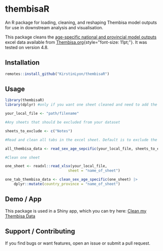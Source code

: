 # thembisaR

An R package for loading, cleaning, and reshaping Thembisa model outputs for use in downstream analysis and visualisation.

This package cleans the [age-specific national and provincial model outputs](https://thembisa.org/content/downloadPage/AgeOutput4_82) excel data available from [Thembisa.org](#0){style="font-size: 11pt;"}. It was tested on version 4.8.

## Installation

``` r
remotes::install_github("KirstinLyon/thembisaR")
```

## Usage

``` r
library(thembisaR)
library(dplyr) #only if you want one sheet cleaned and need to add the sheet name

your_local_file <- "path/filename"

#Any sheets that should be excluded from your dataset

sheets_to_exclude <- c("Notes")

#Read and clean all tabs in the excel sheet. Default is to exclude the "Notes" tab

all_thembisa_data <- read_sex_age_sepcific(your_local_file, sheets_to_exclude)

#Clean one sheet

one_sheet <- readxl::read_xlsx(your_local_file,
                             sheet = "name_of_sheet")

one_tab_thembisa_data <- clean_sex_age_specific(one_sheet) |> 
    dplyr::mutate(country_province = "name_of_sheet")
```

## Demo / App

This package is used in a Shiny app, which you can try here: [Clean my Thembisa Data](https://kirstinlyon.shinyapps.io/clean_thembisa_data/)

## Support / Contributing

If you find bugs or want features, open an issue or submit a pull request.
